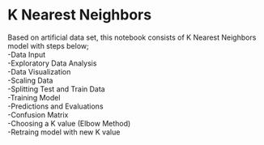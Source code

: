 # K Nearest Neighbors
Based on artificial data set, this notebook consists of K Nearest Neighbors model 
with steps below;  
            -Data Input  
            -Exploratory Data Analysis  
            -Data Visualization  
            -Scaling Data  
            -Splitting Test and Train Data  
            -Training Model  
            -Predictions and Evaluations  
            -Confusion Matrix  
            -Choosing a K value (Elbow Method)    
            -Retraing model with new K value
   
   
 